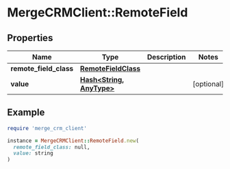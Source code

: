 # MergeCRMClient::RemoteField

## Properties

| Name | Type | Description | Notes |
| ---- | ---- | ----------- | ----- |
| **remote_field_class** | [**RemoteFieldClass**](RemoteFieldClass.md) |  |  |
| **value** | [**Hash&lt;String, AnyType&gt;**](AnyType.md) |  | [optional] |

## Example

```ruby
require 'merge_crm_client'

instance = MergeCRMClient::RemoteField.new(
  remote_field_class: null,
  value: string
)
```

